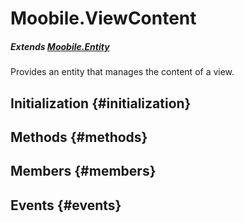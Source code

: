 Moobile.ViewContent
================================================================================

##### Extends [Moobile.Entity](Entity/Entity.md)

Provides an entity that manages the content of a view.

Initialization {#initialization}
--------------------------------------------------------------------------------

Methods {#methods}
--------------------------------------------------------------------------------


Members {#members}
--------------------------------------------------------------------------------


Events {#events}
--------------------------------------------------------------------------------